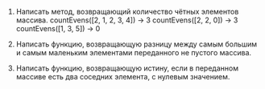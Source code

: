 1.   Написать метод, возвращающий количество чётных элементов массива.
     countEvens([2, 1, 2, 3, 4]) → 3 countEvens([2, 2, 0]) → 3 countEvens([1, 3, 5]) → 0

2.   Написать функцию, возвращающую разницу между самым большим и самым маленьким
     элементами переданного не пустого массива.

3.  Написать функцию, возвращающую истину, если в переданном
    массиве есть два соседних элемента, с нулевым значением.

